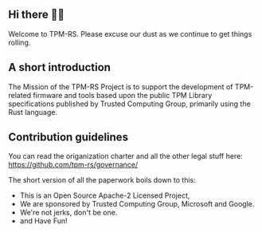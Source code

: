 ## Hi there 🙋‍♀️

Welcome to TPM-RS.  Please excuse our dust as we continue to get things rolling.

## A short introduction
The Mission of the TPM-RS Project is to support the development of TPM-related firmware and tools
based upon the public TPM Library specifications published by Trusted Computing Group, primarily using the Rust language.

## Contribution guidelines 
You can read the origanization charter and all the other legal stuff here: https://github.com/tpm-rs/governance/

The short version of all the paperwork boils down to this:

* This is an Open Source Apache-2 Licensed Project,
* We are sponsored by Trusted Computing Group, Microsoft and Google.
* We're not jerks, don't be one.
* and Have Fun!

<!--
**Here are some ideas to get you started:**

👩‍💻 Useful resources - where can the community find your docs? Is there anything else the community should know?
🍿 Fun facts - what does your team eat for breakfast?
🧙 Remember, you can do mighty things with the power of [Markdown](https://docs.github.com/github/writing-on-github/getting-started-with-writing-and-formatting-on-github/basic-writing-and-formatting-syntax)
-->
